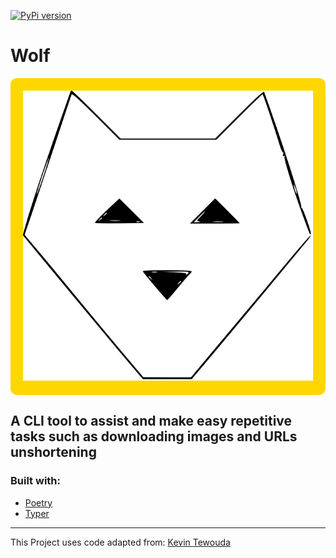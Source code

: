 [![PyPi version](https://badgen.net/pypi/v/wolf-cli)](https://pypi.com/project/wolf-cli)

# **Wolf**

<p align="center" style="background-color:gold;border-radius:10px;padding:20px;">
  <img src="https://github.com/cande1gut/wolf/blob/main/dist/logo/logo.svg" />
</p>

## A CLI tool to assist and make easy repetitive tasks such as downloading images and URLs unshortening

### Built with:
- [Poetry](https://python-poetry.org/)
- [Typer](https://typer.tiangolo.com/)
---
This Project uses code adapted from: [Kevin Tewouda](https://lewoudar.medium.com/click-a-beautiful-python-library-to-write-cli-applications-9c8154847066)
